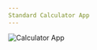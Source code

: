 ```yaml
---
Standard Calculator App
---
```


![Calculator App](/workspace/upper-division-cs/web-24wi/assignments/nathanMcL/StudentOriginatedSoftware/week2/Calculator_app/calculatorResources/calculator_app.png)
